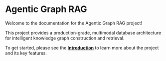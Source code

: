 # Agentic Graph RAG

Welcome to the documentation for the Agentic Graph RAG project!

This project provides a production-grade, multimodal database architecture
for intelligent knowledge graph construction and retrieval.

To get started, please see the [**Introduction**](introduction.md) to learn
more about the project and its key features.